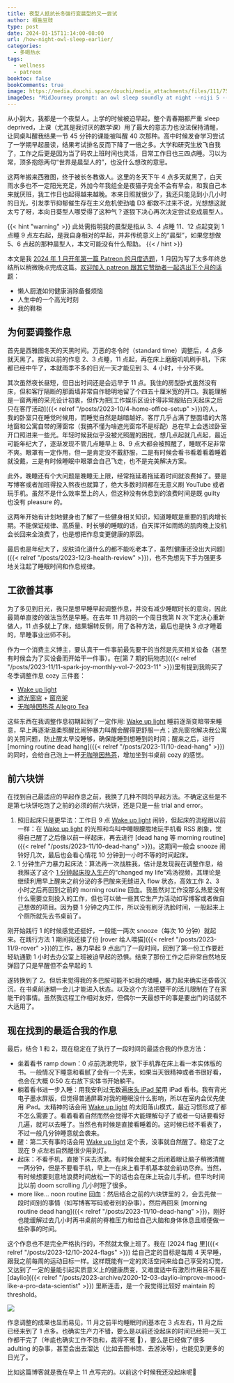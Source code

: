 ```yaml
---
title: 夜型人抵抗长冬强行变晨型的又一尝试
author: 椒盐豆豉
type: post
date: 2024-01-15T11:14:00-08:00
url: /how-night-owl-sleep-earlier/
categories:
  - 多喝热水
tags:
  - wellness
  - patreon
booktoc: false
bookComments: true
image: https://media.douchi.space/douchi/media_attachments/files/111/753/042/859/227/347/original/c21a6acf6027ef0e.png
imageDes: "MidJourney prompt: an owl sleep soundly at night --niji 5 --ar 16:9"
---
```


从小到大，我都是一个夜型人。上学的时候被迫早起，整个青春期都严重 sleep deprived，上课（尤其是我讨厌的数学课）用了最大的意志力也没法保持清醒，让同桌叫醒我结果一节 45 分钟的课能被叫醒 40 次那种。高中时候发奋学习尝试了一学期早起晨读，结果考试排名反而下降了一倍之多。大学和研究生放飞自我了，工作之后更是因为当了码农上班时间也灵活，日常工作日也三四点睡。习以为常，顶多抱怨两句“世界是晨型人的”，也没什么想改的意思。

这两年搬来西雅图，终于被长冬教做人。这里的冬天下午 4 点多天就黑了，白天雨水多也不一定阳光充足，外加今年我组全是夜猫子完全不会有早会，和我自己本来就厌班，我工作日也起得越来越晚。本来日照就很少了，我还只能见到小几小时的日光，引发季节抑郁催生存在主义危机使劲嗑 D3 都救不过来不说，光想想这就太亏了呀，本向日葵型人哪受得了这种气？遂狠下决心再次决定尝试变成晨型人。

{{< hint "warning" >}}
此处需指明我的晨型是指从 3、4 点睡 11、12 点起变到 1 点睡 9 点左右起，是我自身相对的早起，并非传统意义上的“晨型”，如果您想做 5、6 点起的那种晨型人，本文可能没有什么帮助。
{{< / hint >}}

<!--more-->

本文是我 [2024 年 1 月开年第一篇 Patreon 的月度选题](https://www.patreon.com/posts/2024-nian-1-yue-94438796)，1 月因为写了太多年终总结所以稍微晚点完成这篇。[欢迎加入 patreon 跟其它赞助者一起选出下个月的话题](https://www.patreon.com/posts/96458213)：
- 懒人厨渣如何健康消除备餐烦恼
- 人生中的一个高光时刻
- 我的鞋柜

## 为何要调整作息
首先是西雅图冬天的天黑时间。万恶的冬令时（standard time）调整后，4 点多就天黑了。按我以前的作息 2、3 点睡，11 点起，再在床上磨磨叽叽刷手机，下床都已经中午了，本就雨季不多的日光一天才能见到 3、4 小时，十分不爽。

其次虽然夜长昼短，但日出时间还是会远早于 11 点。我住的房型卧式虽然没有床，但和客厅隔断的那面墙非常自作聪明地留了个四五十厘米宽的开口。我能理解是一窗两用的采光设计初衷，但作为把[工作娱乐区设计得非常服贴白天起床之后只在客厅活动]({{< relref "/posts/2023-10/4-home-office-setup" >}})的人，我的卧室只在睡觉时候用，而睡觉自然是越暗越好。客厅几乎占满了整面墙的大落地窗和公寓自带的薄窗帘（我搞不懂为啥遮光窗帘不是标配）总在早上会透过卧室开口照进来一些光。年轻时候我似乎没被光照醒的困扰，想几点起就几点起，最近可能年纪大了，逐渐发现不管几点睡早上 8、9 点大都会被照醒了，睡眠不足非常不爽。眼罩有一定作用，但一是肯定没不戴舒服，二是有时候会看书看着看着睡着就没戴，三是有时候睡眠中眼罩会自己飞走，也不是完美解决方案。

此外，晚睡还有个大问题是晚睡无上限，经常拖延着拖延着时间就浪费掉了。要是写博客或者加班得投入熬夜也就算了，绝大多数时间都在无意义刷 YouTube 或者玩手机。虽然不是什么效率至上的人，但这种没有休息到的浪费时间是既 guilty 也没有 pleasure 的。

这两年开始有计划地健身也了解了一些健身相关知识，知道睡眠是重要的肌肉增长期。不能保证规律、高质量、时长够的睡眠的话，白天挥汗如雨练的肌肉晚上没机会长回来全浪费了，也是想把作息变更健康的原因。

最后也是年纪大了，皮肤消化道什么的都不能吃老本了，虽然[健康还没出大问题]({{< relref "/posts/2023-12/3-health-review" >}})，也不免想先下手为强更多地关注起了睡眠时间和作息规律。

## 工欲善其事
为了多见到日光，我只是想早睡早起调整作息，并没有减少睡眠时长的意向，因此最简单直接的做法当然是早睡。在去年 11 月初的一个周日我第 N 次下定决心重新做人，11 点多就上了床，结果辗转反侧，用了各种方法，最后也是快 3 点才睡着的，早睡事业出师不利。

作为一个消费主义博主，要认真干一件事前最先要干的当然是先买相关设备（甚至有时候会为了买设备而开始干一件事）。在[第 7 期的玩物志]({{< relref "/posts/2023-11/11-spark-joy-monthly-vol-7-2023-11" >}})里有提到我购买了冬季调整作息 cozy 三件套：
- [Wake up light](https://amzn.to/3R0sP09)
- [遮光窗帘](https://amzn.to/3GnRNjR) + [窗帘架](https://amzn.to/3GnK0mc)
- [无咖啡因热茶 Allegro Tea](https://amzn.to/3N8oNjL)

这些东西在我调整作息初期起到了一定作用: [Wake up light](https://amzn.to/3R0sP09) 睡前逐渐变暗带来睡意，早上再逐渐温柔照醒比闹钟暴力叫醒会醒得更舒服一点；遮光窗帘解决我公寓的关照问题，防止醒太早没睡够，确保能睡到想睡到的时间；醒来之后，进行 [morning routine dead hang]({{< relref "/posts/2023-11/10-dead-hang" >}}) 的同时，会给自己泡上一杯[无咖啡因热茶](https://amzn.to/3N8oNjL)，增加坐到书桌前 cozy 的感觉。

## 前六块饼
在找到自己最适应的早起作息之前，我换了几种不同的早起方法。不确定这些是不是第七块饼吃饱了之前的必须的前六块饼，还是只是一些 trial and error。

1. 照旧起床只是更早法：工作日 9 点 [Wake up light](https://amzn.to/3R0sP09) 闹铃，但起床的流程跟以前一样：在 [Wake up light](https://amzn.to/3R0sP09) 的光照和鸟叫中睡眼朦胧地玩手机看 RSS 刷象，觉得自己醒了之后像以前一样起床，再去进行 [dead hang 等 morning routine]({{< relref "/posts/2023-11/10-dead-hang" >}})。这期间一般会 snooze 闹铃好几次，最后也会看心情花 10 分钟到一小时不等的时间起床。
2. 1 分钟生产力暴力起床法：算法再一次战胜我，估计是发现我在调整作息，给我推送了这个 [1 分钟起床投入生产](https://youtu.be/XJOsPyyYork)的“changed my life”鸡汤视频，其理论是继续利用早上醒来之前分泌的多巴胺来无缝进入 flow 状态，高效工作 2、3 小时之后再回到之前的 morning routine 回血。我虽然对工作没那么热爱没有什么需要立刻投入的工作，但也可以做一些其它生产力活动如写博客或者做自己想做的项目。因为要 1 分钟之内工作，所以没有刷牙洗脸时间，一般起来上个厕所就先去书桌前了。

刚开始践行 1 的时候感觉还挺好，一般能一两次 snooze（每次 10 分钟）就起来。在践行方法 1 期间我还接了份 [rover 给人喂猫]({{< relref "/posts/2023-11/9-rover" >}})的工作，暴力早起 9 点出门了一段时间，回到了第一份工作要赶轻轨通勤 1 小时去办公室上班被迫早起的恐惧。结束了那份工作之后非常自然地反弹回了只是早醒但不会早起的 1.

遂转换到了 2。但后来觉得我的多巴胺可能不如我的嗜睡，暴力起来确实还昏昏沉沉，在书桌前迷糊一会儿才能进入状态。以及这个方法把要干的活儿限制在了在家能干的事情。虽然我远程工作相对友好，但偶尔一天最想干的事是要出门的话就不大适用了。

## 现在找到的最适合我的作息

最后，结合 1 和 2，现在稳定在了执行了一段时间的最适合我的作息方法：
- 坐着看书 ramp down：0 点前洗漱完毕，放下手机靠在床上看一本实体版的书。一般情况下睡意和看腻了会有一个先来，如果当天很精神或者书很好看，也会在大概 0:50 左右放下实体书开始躺平。
- 躺着看书进一步入睡：用我安利过无数遍[床头 iPad 架](https://amzn.to/3sg0c0n)用 iPad 看书。我有背光电子墨水屏版，但觉得普通屏幕对我的睡眠没什么影响，所以在室内会优先使用 iPad。太精神的话会用 [Wake up light](https://amzn.to/3R0sP09) 的太阳落山模式，最近习惯形成了都不怎么需要了。看着看着自然而然会觉得不大能理解句子了或者一句话要看好几遍，就可以去睡了。当然也有时候是直接看睡着的。这时候已经不看表了，不过一般几分钟睡意就会袭来。
- 醒：第二天有事的话会用 [Wake up light](https://amzn.to/3R0sP09) 定个表，没事就自然醒了。稳定了之现在 9 点左右自然醒很少用到灯。
- 起床：不看手机，直接下床去洗漱。有时候会醒来之后闭着眼让脑子稍微清醒一两分钟，但是不要看手机，早上一在床上看手机基本就会前功尽弃。当然，有时候想要刻意地浪费时间放松一下的话也会在床上玩会儿手机，但平均时间比以前 doom scrolling 几小时短了很多。
- more like... noon routine 回血：然后结合之前的六块饼里的 2，会去先做一段时间别的事情（如写博客写码或者别的杂事），然后再回来 [morning routine dead hang]({{< relref "/posts/2023-11/10-dead-hang" >}})，刚好也能缓解过去几小时再书桌前的脊椎压力和给自己大脑和身体休息且顺便做一些杂事的时间。

这个作息也不是完全严格执行的，不然就太像上班了。我在 [2024 flag 里]({{< relref "/posts/2023-12/10-2024-flags" >}}) 给自己定的目标是每周 4 天早睡，跟我之前每周的运动目标一样。这样既能有一定的灵活空间来给自己享受的幻觉，又达到了一定的量能引起实质意义上的健康质变，又难度适中有激烈作用且不易在 [daylio]({{< relref "/posts/2023-archive/2020-12-03-daylio-improve-mood-like-a-pro-data-scientist" >}}) 里断连击，是一个我觉得比较好 maintain 的 threshold。

![](https://media.douchi.space/douchi/media_attachments/files/111/761/526/419/088/107/original/288c92c6fa533121.png)

作息调整的成果也显而易见，11 月之前平均睡眠时间基本在 3 点左右，11 月之后已经来到了 1 点多。也确实生产力不错，要么是以前还没起床的时间已经把一天工作都干完了（年底也确实工作不饱和，裁得不冤 🤣），要么是已经做了很多 adulting 的杂事，甚至会出去溜达（比如去图书馆、去游泳等），也能见到更多的日光了。

比如这篇博客就是我在早上 11 点写完的。以前这个时候我还没起床呢🤷